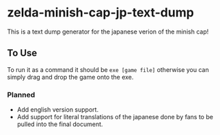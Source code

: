# zelda-minish-cap-jp-text-dump

This is a text dump generator for the japanese verion of the minish cap!

## To Use
To run it as a command it should be `exe [game file]`
otherwise you can simply drag and drop the game onto the exe.

### Planned
  - Add english version support.
  - Add support for literal translations of the japanese done by fans to be pulled into the final document.
